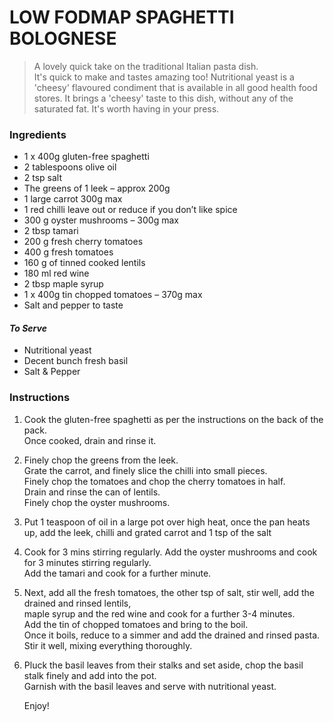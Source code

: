# LOW FODMAP SPAGHETTI BOLOGNESE

>A lovely quick take on the traditional Italian pasta dish.   
It's quick to make and tastes amazing too! Nutritional yeast is a 'cheesy' flavoured condiment that is available in all good health food stores. It brings a 'cheesy' taste to this dish, without any of the saturated fat. It's worth having in your press.

### **Ingredients**

* 1 x 400g gluten-free spaghetti  
* 2 tablespoons olive oil  
* 2 tsp salt  
* The greens of 1 leek – approx 200g  
* 1 large carrot 300g max  
* 1 red chilli leave out or reduce if you don’t like spice  
* 300 g oyster mushrooms – 300g max  
* 2 tbsp tamari  
* 200 g fresh cherry tomatoes  
* 400 g fresh tomatoes  
* 160 g of tinned cooked lentils  
* 180 ml red wine  
* 2 tbsp maple syrup  
* 1 x 400g tin chopped tomatoes – 370g max  
* Salt and pepper to taste  
#### _To Serve_
* Nutritional yeast  
* Decent bunch fresh basil  
* Salt & Pepper


### **Instructions**

1. Cook the gluten-free spaghetti as per the instructions on the back of the pack.  
Once cooked, drain and rinse it.
2. Finely chop the greens from the leek.  
Grate the carrot, and finely slice the chilli into small pieces.  
Finely chop the tomatoes and chop the cherry tomatoes in half.  
Drain and rinse the can of lentils.  
Finely chop the oyster mushrooms.
3. Put 1 teaspoon of oil in a large pot over high heat, once the pan heats up, add the leek, chilli and grated carrot and 1 tsp of the salt  
4. Cook for 3 mins stirring regularly.
Add the oyster mushrooms and cook for 3 minutes stirring regularly.  
Add the tamari and cook for a further minute.  
5. Next, add all the fresh tomatoes, the other tsp of salt, stir well, add the drained and rinsed lentils,  
maple syrup and the red wine and cook for a further 3-4 minutes.  
Add the tin of chopped tomatoes and bring to the boil.  
Once it boils, reduce to a simmer and add the drained and rinsed pasta. Stir it well, mixing everything thoroughly.
6. Pluck the basil leaves from their stalks and set aside, chop the basil stalk finely and add into the pot.  
Garnish with the basil leaves and serve with nutritional yeast.

    Enjoy!